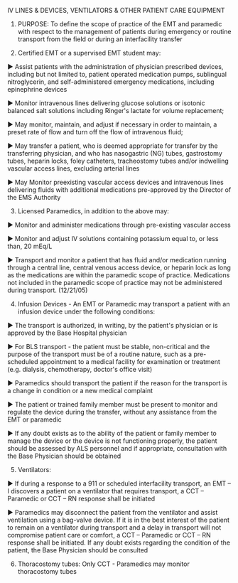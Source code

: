 IV LINES & DEVICES, VENTILATORS & OTHER PATIENT CARE EQUIPMENT

1. PURPOSE: To define the scope of practice of the EMT and paramedic with respect to the management of patients during emergency or routine transport from the field or during an interfacility transfer

2. Certified EMT or a supervised EMT student may:

► Assist patients with the administration of physician prescribed devices, including but not limited to, patient operated medication pumps, sublingual nitroglycerin, and self-administered emergency medications, including epinephrine devices

► Monitor intravenous lines delivering glucose solutions or isotonic balanced salt solutions including Ringer's lactate for volume replacement;

► May monitor, maintain, and adjust if necessary in order to maintain, a preset rate of flow and turn off the flow of intravenous fluid;

► May transfer a patient, who is deemed appropriate for transfer by the transferring physician, and who has nasogastric (NG) tubes, gastrostomy tubes, heparin locks, foley catheters, tracheostomy tubes and/or indwelling vascular access lines, excluding arterial lines

► May Monitor preexisting vascular access devices and intravenous lines delivering fluids with additional medications pre-approved by the Director of the EMS Authority

3. Licensed Paramedics, in addition to the above may:

► Monitor and administer medications through pre-existing vascular access

► Monitor and adjust IV solutions containing potassium equal to, or less than, 20 mEq/L

► Transport and monitor a patient that has fluid and/or medication running through a central line, central venous access device, or heparin lock as long as the medications are within the paramedic scope of practice. Medications not included in the paramedic scope of practice may not be administered during transport. (12/21/05)

4. Infusion Devices - An EMT or Paramedic may transport a patient with an infusion device under the following conditions:

► The transport is authorized, in writing, by the patient's physician or is approved by the Base Hospital physician

► For BLS transport - the patient must be stable, non-critical and the purpose of the transport must be of a routine nature, such as a pre-scheduled appointment to a medical facility for examination or treatment (e.g. dialysis, chemotherapy, doctor's office visit)

► Paramedics should transport the patient if the reason for the transport is a change in condition or a new medical complaint

► The patient or trained family member must be present to monitor and regulate the device during the transfer, without any assistance from the EMT or paramedic

► If any doubt exists as to the ability of the patient or family member to manage the device or the device is not functioning properly, the patient should be assessed by ALS personnel and if appropriate, consultation with the Base Physician should be obtained

5. Ventilators:

► If during a response to a 911 or scheduled interfacility transport, an EMT – I discovers a patient on a ventilator that requires transport, a CCT – Paramedic or CCT – RN response shall be initiated

► Paramedics may disconnect the patient from the ventilator and assist ventilation using a bag-valve device. If it is in the best interest of the patient to remain on a ventilator during transport and a delay in transport will not compromise patient care or comfort, a CCT – Paramedic or CCT – RN response shall be initiated. If any doubt exists regarding the condition of the patient, the Base Physician should be consulted

6. Thoracostomy tubes: Only CCT - Paramedics may monitor thoracostomy tubes





